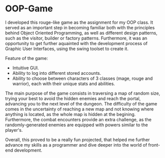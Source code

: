 # OOP-Game

I developed this rouge-like game as the assignment for my OOP class. It served as an important step in becoming familiar both with the principles behind Object Oriented Programming, as well as different design patterns, such as the visitor, builder or factory patterns. Furthermore, it was an opportunity to get further aquainted with the development process of Graphic User Interfaces, using the swing toolset to create it.

Feature of the game:

- Intuitive GUI.
- Ability to log into different stored accounts.
- Ability to choose between characters of 3 classes (mage, rouge and warrior), each with their unique stats and abilities.

The main purpose of the game consists in traversing a map of random size, trying your best to avoid the hidden enemies and reach the portal, advancing you to the next level of the dungeon. The difficulty of the game comes in the uncertainty of reaching a new map and not knowing where anything is located, as the whole map is hidden at the begining. Furthermore, the combat encounters provide an extra challenge, as the randomly-generated enemies are equipped with powers similar to the player's.

Overall, this proved to be a really fun projected, that helped me further advance my skills as a programmer and dive deeper into the world of front-end development. 
